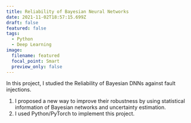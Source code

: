 ```yaml
---
title: Reliability of Bayesian Neural Networks
date: 2021-11-02T18:57:15.699Z
draft: false
featured: false
tags:
  - Python
  - Deep Learning
image:
  filename: featured
  focal_point: Smart
  preview_only: false
---
```

In this project, I studied the Reliability of Bayesian DNNs against fault injections.
1) I proposed a new way to improve their robustness by using statistical information of Bayesian networks and uncertainty estimation.
2) I used Python/PyTorch to implement this project.